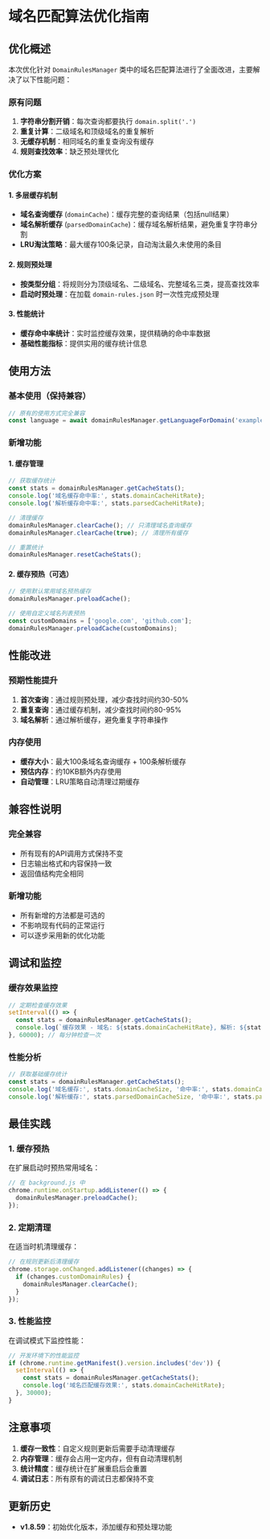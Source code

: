 # 域名匹配算法优化指南

## 优化概述

本次优化针对 `DomainRulesManager` 类中的域名匹配算法进行了全面改进，主要解决了以下性能问题：

### 原有问题
1. **字符串分割开销**：每次查询都要执行 `domain.split('.')`
2. **重复计算**：二级域名和顶级域名的重复解析
3. **无缓存机制**：相同域名的重复查询没有缓存
4. **规则查找效率**：缺乏预处理优化

### 优化方案

#### 1. 多层缓存机制
- **域名查询缓存** (`domainCache`)：缓存完整的查询结果（包括null结果）
- **域名解析缓存** (`parsedDomainCache`)：缓存域名解析结果，避免重复字符串分割
- **LRU淘汰策略**：最大缓存100条记录，自动淘汰最久未使用的条目

#### 2. 规则预处理
- **按类型分组**：将规则分为顶级域名、二级域名、完整域名三类，提高查找效率
- **启动时预处理**：在加载 `domain-rules.json` 时一次性完成预处理

#### 3. 性能统计
- **缓存命中率统计**：实时监控缓存效果，提供精确的命中率数据
- **基础性能指标**：提供实用的缓存统计信息

## 使用方法

### 基本使用（保持兼容）
```javascript
// 原有的使用方式完全兼容
const language = await domainRulesManager.getLanguageForDomain('example.com');
```

### 新增功能

#### 1. 缓存管理
```javascript
// 获取缓存统计
const stats = domainRulesManager.getCacheStats();
console.log('域名缓存命中率:', stats.domainCacheHitRate);
console.log('解析缓存命中率:', stats.parsedCacheHitRate);

// 清理缓存
domainRulesManager.clearCache(); // 只清理域名查询缓存
domainRulesManager.clearCache(true); // 清理所有缓存

// 重置统计
domainRulesManager.resetCacheStats();
```

#### 2. 缓存预热（可选）
```javascript
// 使用默认常用域名预热缓存
domainRulesManager.preloadCache();

// 使用自定义域名列表预热
const customDomains = ['google.com', 'github.com'];
domainRulesManager.preloadCache(customDomains);
```

## 性能改进

### 预期性能提升
1. **首次查询**：通过规则预处理，减少查找时间约30-50%
2. **重复查询**：通过缓存机制，减少查找时间约80-95%
3. **域名解析**：通过解析缓存，避免重复字符串操作

### 内存使用
- **缓存大小**：最大100条域名查询缓存 + 100条解析缓存
- **预估内存**：约10KB额外内存使用
- **自动管理**：LRU策略自动清理过期缓存

## 兼容性说明

### 完全兼容
- 所有现有的API调用方式保持不变
- 日志输出格式和内容保持一致
- 返回值结构完全相同

### 新增功能
- 所有新增的方法都是可选的
- 不影响现有代码的正常运行
- 可以逐步采用新的优化功能

## 调试和监控

### 缓存效果监控
```javascript
// 定期检查缓存效果
setInterval(() => {
  const stats = domainRulesManager.getCacheStats();
  console.log(`缓存效果 - 域名: ${stats.domainCacheHitRate}, 解析: ${stats.parsedCacheHitRate}`);
}, 60000); // 每分钟检查一次
```

### 性能分析
```javascript
// 获取基础缓存统计
const stats = domainRulesManager.getCacheStats();
console.log('域名缓存:', stats.domainCacheSize, '命中率:', stats.domainCacheHitRate);
console.log('解析缓存:', stats.parsedDomainCacheSize, '命中率:', stats.parsedCacheHitRate);
```

## 最佳实践

### 1. 缓存预热
在扩展启动时预热常用域名：
```javascript
// 在 background.js 中
chrome.runtime.onStartup.addListener(() => {
  domainRulesManager.preloadCache();
});
```

### 2. 定期清理
在适当时机清理缓存：
```javascript
// 在规则更新后清理缓存
chrome.storage.onChanged.addListener((changes) => {
  if (changes.customDomainRules) {
    domainRulesManager.clearCache();
  }
});
```

### 3. 性能监控
在调试模式下监控性能：
```javascript
// 开发环境下的性能监控
if (chrome.runtime.getManifest().version.includes('dev')) {
  setInterval(() => {
    const stats = domainRulesManager.getCacheStats();
    console.log('域名匹配缓存效果:', stats.domainCacheHitRate);
  }, 30000);
}
```

## 注意事项

1. **缓存一致性**：自定义规则更新后需要手动清理缓存
2. **内存管理**：缓存会占用一定内存，但有自动清理机制
3. **统计精度**：缓存统计在扩展重启后会重置
4. **调试日志**：所有原有的调试日志都保持不变

## 更新历史

- **v1.8.59**：初始优化版本，添加缓存和预处理功能